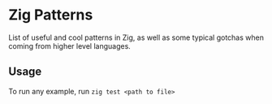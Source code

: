 # Zig Patterns
List of useful and cool patterns in Zig, as well as some typical gotchas when coming from higher level languages. 

## Usage
To run any example, run `zig test <path to file>`
